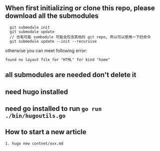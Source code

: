## When first initializing or clone this repo, please download all the submodules

 ```
   git submodule init
   git submodule update
   // 也有可能 sumbodule 可能会包含其他的 git repo, 所以可以使用一下的命令
   git submodule update --init --recursive
```
otherwise you can meet following error:
```
found no layout file for "HTML" for kind "home"
```
##  all submodules are needed don't delete it

##  need hugo installed

## need go installed to run `go run ./bin/hugoutils.go`


## How to start a new article
```
1. hugo new contnet/xxx.md
```
